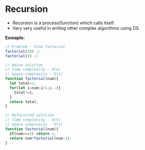 # **Recursion**

* Recursion is a process(function) which calls itself.
* Very very useful in writing other complex algorithms using DS.

**Exmaple:**
```js
// Problem - Find factorial
factorial(10) // 
factorial(5) // 
```

```js
// Naive solution
// Time complexity - O(n)
// Space complexity - O(1)
function factorial(num){
  let total=1;
  for(let i=num;i>1;i--){
    total*=i;
  }
  return total;
} 
```

```js
// Refactored solution
// Time complexity - O(n)
// Space complexity - O(1)
function factorial(num){
  if(num===1) return 1;
  return num*factorial(num-1);
} 
```
